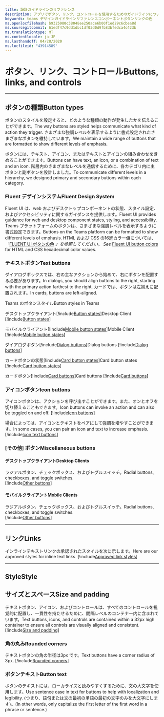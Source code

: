 ```yaml
---
title: 設計ガイドラインのリファレンス
description: アプリでボタン、リンク、コントロールを使用するためのガイドラインについて説明します。
keywords: teams デザインガイドラインリファレンスコンポーネントボタンリンクの色
ms.openlocfilehash: b9325980c38048ee250ace6b00f1ed29c6cbea8d
ms.sourcegitcommit: 61edf47c9dd1dbc1df03d0d9fb83bfedca4c423b
ms.translationtype: MT
ms.contentlocale: ja-JP
ms.lasthandoff: 04/28/2020
ms.locfileid: "43914589"
---
```

# <a name="buttons-links-and-controls"></a><span data-ttu-id="f1a8d-104">ボタン、リンク、コントロール</span><span class="sxs-lookup"><span data-stu-id="f1a8d-104">Buttons, links, and controls</span></span>

---

## <a name="button-types"></a><span data-ttu-id="f1a8d-105">ボタンの種類</span><span class="sxs-lookup"><span data-stu-id="f1a8d-105">Button types</span></span>

<span data-ttu-id="f1a8d-106">ボタンのスタイルを設定すると、どのような種類の動作が発生したかを伝えることができます。</span><span class="sxs-lookup"><span data-stu-id="f1a8d-106">The way buttons are styled helps communicate what kind of action they trigger.</span></span> <span data-ttu-id="f1a8d-107">さまざまな強調レベルを表示するように書式設定されたさまざまなボタンを維持しています。</span><span class="sxs-lookup"><span data-stu-id="f1a8d-107">We maintain a wide range of buttons that are formatted to show different levels of emphasis.</span></span>

<span data-ttu-id="f1a8d-108">ボタンには、テキスト、アイコン、またはテキストとアイコンの組み合わせを含めることができます。</span><span class="sxs-lookup"><span data-stu-id="f1a8d-108">Buttons can have text, an icon, or a combination of text and an icon.</span></span> <span data-ttu-id="f1a8d-109">階層内のさまざまなレベルを通信するために、各カテゴリ内に主ボタンと副ボタンを設計しました。</span><span class="sxs-lookup"><span data-stu-id="f1a8d-109">To communicate different levels in a hierarchy, we designed primary and secondary buttons within each category.</span></span>

### <a name="fluent-design-system"></a><span data-ttu-id="f1a8d-110">Fluent デザインシステム</span><span class="sxs-lookup"><span data-stu-id="f1a8d-110">Fluent Design System</span></span>

<span data-ttu-id="f1a8d-111">Fluent UI は、web およびデスクトップコンポーネントの状態、スタイル設定、およびアクセシビリティに関するガイダンスを提供します。</span><span class="sxs-lookup"><span data-stu-id="f1a8d-111">Fluent UI provides guidance for web and desktop component states, styling, and accessibility.</span></span> <span data-ttu-id="f1a8d-112">Teams プラットフォームのボタンは、さまざまな強調レベルを表示するように書式設定できます。</span><span class="sxs-lookup"><span data-stu-id="f1a8d-112">Buttons on the Teams platform can be formatted to show different levels of emphasis.</span></span> <span data-ttu-id="f1a8d-113">HTML および CSS の16進カラー値については、「[FLUENT UI ボタンの色](https://fluentsite.z22.web.core.windows.net/components/button/definition?showCode=false&showRtl=false&showTransparent=false&showVariables=true#types-emphasis) *」を参照してください*。  </span><span class="sxs-lookup"><span data-stu-id="f1a8d-113">*See*  [Fluent UI button colors](https://fluentsite.z22.web.core.windows.net/components/button/definition?showCode=false&showRtl=false&showTransparent=false&showVariables=true#types-emphasis) for HTML and CSS hexadecimal color values.</span></span>

### <a name="text-buttons"></a><span data-ttu-id="f1a8d-114">テキストボタン</span><span class="sxs-lookup"><span data-stu-id="f1a8d-114">Text buttons</span></span>

<span data-ttu-id="f1a8d-115">ダイアログボックスでは、右の主なアクションから始めて、右にボタンを配置する必要があります。</span><span class="sxs-lookup"><span data-stu-id="f1a8d-115">In dialogs, you should align buttons to the right, starting with the primary action farthest to the right.</span></span> <span data-ttu-id="f1a8d-116">カードでは、ボタンは左揃えに配置されます。</span><span class="sxs-lookup"><span data-stu-id="f1a8d-116">In cards, buttons are left-aligned.</span></span>

<span data-ttu-id="f1a8d-117">Teams のボタンスタイル</span><span class="sxs-lookup"><span data-stu-id="f1a8d-117">Button styles in Teams</span></span>

<span data-ttu-id="f1a8d-118">デスクトップクライアント[!include[Button states](~/includes/design/buttons-image-states.html)]</span><span class="sxs-lookup"><span data-stu-id="f1a8d-118">Desktop Client [!include[Button states](~/includes/design/buttons-image-states.html)]</span></span>

<span data-ttu-id="f1a8d-119">モバイルクライアント[!include[Mobile button states](~/includes/design/buttons-mobile-image-states.html)]</span><span class="sxs-lookup"><span data-stu-id="f1a8d-119">Mobile Client [!include[Mobile button states](~/includes/design/buttons-mobile-image-states.html)]</span></span>

<span data-ttu-id="f1a8d-120">ダイアログボタン[!include[Dialog buttons](~/includes/design/buttons-image-dialog.html)]</span><span class="sxs-lookup"><span data-stu-id="f1a8d-120">Dialog buttons [!include[Dialog buttons](~/includes/design/buttons-image-dialog.html)]</span></span>

<span data-ttu-id="f1a8d-121">カードボタンの状態[!include[Card button states](~/includes/design/buttons-image-cardstates.html)]</span><span class="sxs-lookup"><span data-stu-id="f1a8d-121">Card button states [!include[Card button states](~/includes/design/buttons-image-cardstates.html)]</span></span>

<span data-ttu-id="f1a8d-122">カードボタン[!include[Card buttons](~/includes/design/buttons-image-card.html)]</span><span class="sxs-lookup"><span data-stu-id="f1a8d-122">Card buttons [!include[Card buttons](~/includes/design/buttons-image-card.html)]</span></span>

### <a name="icon-buttons"></a><span data-ttu-id="f1a8d-123">アイコンボタン</span><span class="sxs-lookup"><span data-stu-id="f1a8d-123">Icon buttons</span></span>

<span data-ttu-id="f1a8d-124">アイコンボタンは、アクションを呼び出すことができます。また、オンとオフを切り替えることもできます。</span><span class="sxs-lookup"><span data-stu-id="f1a8d-124">Icon buttons can invoke an action and can also be toggled on and off.</span></span>
[!include[Icon buttons](~/includes/design/buttons-image-icon.html)]

<span data-ttu-id="f1a8d-125">場合によっては、アイコンとテキストをペアにして強調を増やすことができます。</span><span class="sxs-lookup"><span data-stu-id="f1a8d-125">In some cases, you can pair an icon and text to increase emphasis.</span></span>
[!include[Icon text buttons](~/includes/design/buttons-image-icontext.html)]

### <a name="miscellaneous-buttons"></a><span data-ttu-id="f1a8d-126">[その他] ボタン</span><span class="sxs-lookup"><span data-stu-id="f1a8d-126">Miscellaneous buttons</span></span>

#### <a name="desktop-clients"></a><span data-ttu-id="f1a8d-127">デスクトップクライアント</span><span class="sxs-lookup"><span data-stu-id="f1a8d-127">Desktop Clients</span></span>
<span data-ttu-id="f1a8d-128">ラジアルボタン、チェックボックス、およびトグルスイッチ。</span><span class="sxs-lookup"><span data-stu-id="f1a8d-128">Radial buttons, checkboxes, and toggle switches.</span></span><br/>
[!include[Other buttons](~/includes/design/buttons-image-others.html)]

#### <a name="mobile-clients"></a><span data-ttu-id="f1a8d-129">モバイルクライアント</span><span class="sxs-lookup"><span data-stu-id="f1a8d-129">Mobile Clients</span></span>
<span data-ttu-id="f1a8d-130">ラジアルボタン、チェックボックス、およびトグルスイッチ。</span><span class="sxs-lookup"><span data-stu-id="f1a8d-130">Radial buttons, checkboxes, and toggle switches.</span></span><br/>
[!include[Other buttons](~/includes/design/buttons-image-mobile-others.html)]

---

## <a name="links"></a><span data-ttu-id="f1a8d-131">リンク</span><span class="sxs-lookup"><span data-stu-id="f1a8d-131">Links</span></span>

<span data-ttu-id="f1a8d-132">インラインテキストリンクの承認されたスタイルを次に示します。</span><span class="sxs-lookup"><span data-stu-id="f1a8d-132">Here are our approved styles for inline text links.</span></span>
[!include[Approved link styles](~/includes/design/links-image-text.html)]

---

## <a name="style"></a><span data-ttu-id="f1a8d-133">Style</span><span class="sxs-lookup"><span data-stu-id="f1a8d-133">Style</span></span>

## <a name="size-and-padding"></a><span data-ttu-id="f1a8d-134">サイズとスペース</span><span class="sxs-lookup"><span data-stu-id="f1a8d-134">Size and padding</span></span>

<span data-ttu-id="f1a8d-135">テキストボタン、アイコン、およびコントロールは、すべてのコントロールを視覚的に配置し、一貫性を持たせるために、間隔レベルのコンテナー内に含まれています。</span><span class="sxs-lookup"><span data-stu-id="f1a8d-135">Text buttons, icons, and controls are contained within a 32px high container to ensure all controls are visually aligned and consistent.</span></span>
[!include[Size and padding](~/includes/design/style-image-size.html)]

### <a name="rounded-corners"></a><span data-ttu-id="f1a8d-136">角の丸み</span><span class="sxs-lookup"><span data-stu-id="f1a8d-136">Rounded corners</span></span>

<span data-ttu-id="f1a8d-137">テキストボタンの角の半径は3px です。</span><span class="sxs-lookup"><span data-stu-id="f1a8d-137">Text buttons have a corner radius of 3px.</span></span>
[!include[Rounded corners](~/includes/design/style-image-corners.html)]

### <a name="button-text"></a><span data-ttu-id="f1a8d-138">ボタンテキスト</span><span class="sxs-lookup"><span data-stu-id="f1a8d-138">Button text</span></span>

<span data-ttu-id="f1a8d-139">ボタンのテキストには、ローカライズと読みやすくするために、文の大文字を使用します。</span><span class="sxs-lookup"><span data-stu-id="f1a8d-139">Use sentence case in text for buttons to help with localization and legibility.</span></span> <span data-ttu-id="f1a8d-140">(つまり、語句または文の最初の単語の最初の文字のみを大文字にします)。</span><span class="sxs-lookup"><span data-stu-id="f1a8d-140">(In other words, only capitalize the first letter of the first word in a phrase or sentence.)</span></span>
